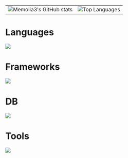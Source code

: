 <table>
  <tr>
    <td>
      <img src="https://github-readme-stats.vercel.app/api?username=Memolia3&hide=contribs&count_private=true&show_icons=true&theme=vue-dark" alt="Memolia3's GitHub stats">
    </td>
    <td>
      <img src="https://github-readme-stats.vercel.app/api/top-langs/?username=Memolia3&layout=compact&theme=vue-dark" alt="Top Languages">
    </td>
  </tr>
</table>

# **Languages**
<a href="https://skillicons.dev">
  <img src="https://skillicons.dev/icons?i=python,java,php,typescript,javascript,html,css&perline=10" />
</a>

# **Frameworks**
<a href="https://skillicons.dev">
  <img src="https://skillicons.dev/icons?i=django,spring,laravel,vue,nuxt,scss&perline=10" />
</a>

# **DB**
<a href="https://skillicons.dev">
  <img src="https://skillicons.dev/icons?i=postgres,mysql&perline=10" />
</a>

# **Tools**
<a href="https://skillicons.dev">
  <img src="https://skillicons.dev/icons?i=docker,git,github,nodejs,npm,vite,postman,vscode,eclipse,pycharm&perline=10" />
</a>
